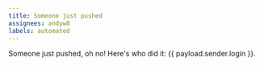 ```yaml
---
title: Someone just pushed
assignees: andyw8
labels: automated
---
```

Someone just pushed, oh no! Here's who did it: {{ payload.sender.login }}.
